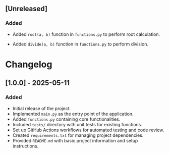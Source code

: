 ## [Unreleased]

### Added

- Added `root(a, b)` function in `functions.py` to perform root calculation.
<!-- 5/22 -->

- Added `divide(a, b)` function in `functions.py` to perform division.


# Changelog

## [1.0.0] - 2025-05-11

### Added

- Initial release of the project.
- Implemented `main.py` as the entry point of the application.
- Added `functions.py` containing core functionalities.
- Included `tests/` directory with unit tests for existing functions.
- Set up GitHub Actions workflows for automated testing and code review.
- Created `requirements.txt` for managing project dependencies.
- Provided `README.md` with basic project information and setup instructions.
